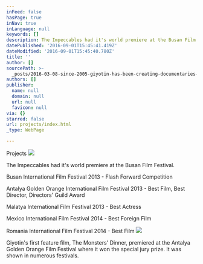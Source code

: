 ```yaml
---
inFeed: false
hasPage: true
inNav: true
inLanguage: null
keywords: []
description: The Impeccables had it's world premiere at the Busan Film Festival.
datePublished: '2016-09-01T15:45:41.419Z'
dateModified: '2016-09-01T15:45:40.780Z'
title: ''
author: []
sourcePath: >-
  _posts/2016-03-08-since-2005-giyotin-has-been-creating-documentaries-short-fi.md
authors: []
publisher:
  name: null
  domain: null
  url: null
  favicon: null
via: {}
starred: false
url: projects/index.html
_type: WebPage

---
```

Projects
![](https://the-grid-user-content.s3-us-west-2.amazonaws.com/7672c794-09e2-4e95-aede-6126bcf31321.jpg)

The Impeccables had it's world premiere at the Busan Film Festival.

Busan International Film Festival 2013 - Flash Forward Competition

Antalya Golden Orange International Film Festival 2013 - Best Film, Best Director, Directors' Guild Award

Malatya International Film Festival 2013 - Best Actress

Mexico International Film Festival 2014 - Best Foreign Film

Romania International Film Festival 2014 - Best Film
![](https://the-grid-user-content.s3-us-west-2.amazonaws.com/9feec926-ed2c-440d-96d3-87e9d1538385.jpg)

Giyotin's first feature film, The Monsters' Dinner, premiered at the Antalya Golden Orange Film Festival where it won the special jury prize. It was shown in numerous festivals.